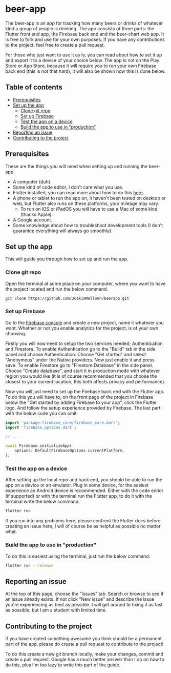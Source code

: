 # beer-app
The beer-app is an app for tracking how many beers or drinks of whatever kind a group of people is drinking. The app consists of three parts: the Flutter front end app, the Firebase back end and the beer-chart web app. It is free to fork and use for your own purposes. If you have any contributions to the project, feel free to create a pull request.

For those who just want to use it as is, you can read about how to set it up and export it to a device of your choice below. The app is not on the Play Store or App Store, because it will require you to run your own Firebase back end (this is not that hard), it will also be shown how this is done below.

## Table of contents
- [Prerequisites](#prerequisites)
- [Set up the app](#set-up-the-app)
  - [Clone git repo](#clone-git-repo)
  - [Set up Firebase](#set-up-firebase)
  - [Test the app on a device](#test-the-app-on-a-device)
  - [Build the app to use in "production"](#build-the-app-to-use-in-production)
- [Reporting an issue](#reporting-an-issue)
- [Contributing to the project](#contributing-to-the-project)

## Prerequisites
These are the things you will need when setting up and running the beer-app.

- A computer (duh).
- Some kind of code editor, I don't care what you use.
- Flutter installed, you can read more about how to do this [here](https://docs.flutter.dev/get-started/install).
- A phone or tablet to run the app on, it haven't been tested on desktop or web, but Flutter also runs on these platforms, your mileage may vary.
	- To run on iOS or iPadOS you will have to use a Mac of some kind (thanks Apple).
- A Google account.
- Some knowledge about how to troubleshoot development tools (I don't guarantee everything will always go smoothly).

## Set up the app
This will guide you through how to set up and run the app.

### Clone git repo
Open the terminal at some place on your computer, where you want to have the project located and run the below command.

```zsh
git clone https://github.com/JoakimMellonn/beerapp.git
```

### Set up Firebase
Go to the [Firebase console](https://console.firebase.google.com/) and create a new project, name it whatever you want. Whether or not you enable analytics for the project, is of your own choosing.

Firstly you will now need to setup the two services needed; Authentication and Firestore. To enable Authentication go to the "Build" tab in the side panel and choose Authentication. Choose "Get started" and select "Anonymous" under the Native providers. Now just enable it and press save.
To enable Firestore go to "Firestore Database" in the side panel. Choose "Create database", and start it in production mode with whatever region you would like (it is of course recommended that you choose the closest to your current location, this both affects privacy and performance).

Now you will just need to set up the Firebase back end with the Flutter app. To do this you will have to, on the front page of the project in Firebase below the "Get started by adding Firebase to your app", click the Flutter logo. And follow the setup experience provided by Firebase. The last part with the below code you can omit.

```dart
import 'package:firebase_core/firebase_core.dart';
import 'firebase_options.dart';

// ...

await Firebase.initializeApp(
    options: DefaultFirebaseOptions.currentPlatform,
);
```

### Test the app on a device
After setting up the local repo and back end, you should be able to run the app on a device or an emulator. Plug in some device, for the easiest experience an Android device is recommended. Either with the code editor (if supported) or with the terminal run the Flutter app, to do it with the terminal write the below command:

```zsh
flutter run
```

If you run into any problems here, please confront the Flutter docs before creating an issue here, I will of course be as helpful as possible no matter what.

### Build the app to use in "production"
To do this is easiest using the terminal, just run the below command:

```zsh
flutter run --release
```


## Reporting an issue
At the top of this page, choose the "Issues" tab. Search or browse to see if an issue already exists. If not click "New issue" and describe the issue you're experiencing as best as possible. I will get around to fixing it as fast as possible, but I am a student with limited time.

## Contributing to the project
If you have created something awesome you think should be a permanent part of the app, please do create a pull request to contribute to the project!

To do this create a new git branch locally, make your changes, commit and create a pull request. Google has a much better answer than I do on how to do this, plus I'm too lazy to write this part of the guide.
